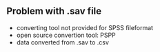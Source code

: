 ## Problem with .sav file
- converting tool not provided for SPSS fileformat
- open source convertion tool: PSPP 
- data converted from .sav to .csv

